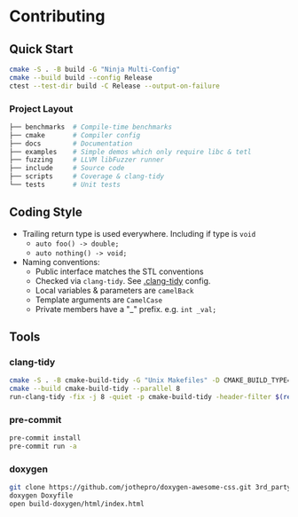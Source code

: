 # Contributing

## Quick Start

```sh
cmake -S . -B build -G "Ninja Multi-Config"
cmake --build build --config Release
ctest --test-dir build -C Release --output-on-failure
```

### Project Layout

```sh
├── benchmarks  # Compile-time benchmarks
├── cmake       # Compiler config
├── docs        # Documentation
├── examples    # Simple demos which only require libc & tetl
├── fuzzing     # LLVM libFuzzer runner
├── include     # Source code
├── scripts     # Coverage & clang-tidy
└── tests       # Unit tests
```

## Coding Style

- Trailing return type is used everywhere. Including if type is `void`
  - `auto foo() -> double;`
  - `auto nothing() -> void;`
- Naming conventions:
  - Public interface matches the STL conventions
  - Checked via `clang-tidy`. See [.clang-tidy](./.clang-tidy) config.
  - Local variables & parameters are `camelBack`
  - Template arguments are `CamelCase`
  - Private members have a "\_" prefix. e.g. `int _val;`

## Tools

### clang-tidy

```sh
cmake -S . -B cmake-build-tidy -G "Unix Makefiles" -D CMAKE_BUILD_TYPE=Debug
cmake --build cmake-build-tidy --parallel 8
run-clang-tidy -fix -j 8 -quiet -p cmake-build-tidy -header-filter $(realpath .) $(realpath .)
```

### pre-commit

```sh
pre-commit install
pre-commit run -a
```

### doxygen

```sh
git clone https://github.com/jothepro/doxygen-awesome-css.git 3rd_party/doxygen-awesome-css
doxygen Doxyfile
open build-doxygen/html/index.html
```
